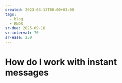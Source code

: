 ```yaml
---
created: 2023-03-13T00:00+03:00
tags:
  - blog
  - ENDS
sr-due: 2025-09-18
sr-interval: 70
sr-ease: 250
---
```


# How do I work with instant messages
